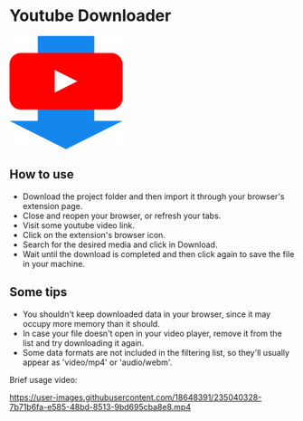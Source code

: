 <html>
    <body>
        <div class="content">
            <div class="document-header">
                <h1>Youtube Downloader</h1>
                <img class="icon" src="./youtube_downloader.png" alt="Youtuber Downloader icon" width='200px'></img>
            </div>
        </div>
    </body>
</html>

## How to use
- Download the project folder and then import it through your browser's extension page.
- Close and reopen your browser, or refresh your tabs.
- Visit some youtube video link.
- Click on the extension's browser icon.
- Search for the desired media and click in Download.
- Wait until the download is completed and then click again to save the file in your machine.

## Some tips
- You shouldn't keep downloaded data in your browser, since it may occupy more memory than it should.
- In case your file doesn't open in your video player, remove it from the list and try downloading it again.
- Some data formats are not included in the filtering list, so they'll usually appear as 'video/mp4' or 'audio/webm'.

Brief usage video:

https://user-images.githubusercontent.com/18648391/235040328-7b71b6fa-e585-48bd-8513-9bd695cba8e8.mp4
